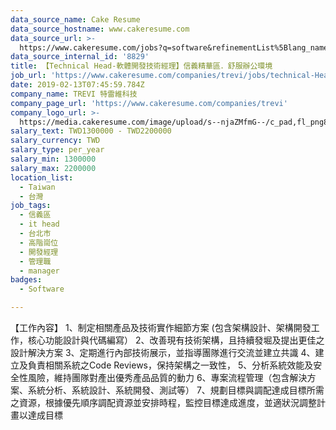 ```yaml
---
data_source_name: Cake Resume
data_source_hostname: www.cakeresume.com
data_source_url: >-
  https://www.cakeresume.com/jobs?q=software&refinementList%5Blang_name%5D%5B0%5D=English&refinementList%5Bsalary_type%5D=per_year&range%5Bsalary_range%5D%5Bmin%5D=1000000&page=2
data_source_internal_id: '8829'
title: 【Technical Head-軟體開發技術經理】信義精華區．舒服辦公環境
job_url: 'https://www.cakeresume.com/companies/trevi/jobs/technical-Head-ab6cfe'
date: 2019-02-13T07:45:59.784Z
company_name: TREVI 特雷維科技
company_page_url: 'https://www.cakeresume.com/companies/trevi'
company_logo_url: >-
  https://media.cakeresume.com/image/upload/s--njaZMfmG--/c_pad,fl_png8,h_200,w_200/v1677052303/bkda7h7ypcennxzh0ddr.png
salary_text: TWD1300000 - TWD2200000
salary_currency: TWD
salary_type: per_year
salary_min: 1300000
salary_max: 2200000
location_list:
  - Taiwan
  - 台灣
job_tags:
  - 信義區
  - it head
  - 台北市
  - 高階崗位
  - 開發經理
  - 管理職
  - manager
badges:
  - Software

---
```


【工作內容】 1、制定相關產品及技術實作細節方案 (包含架構設計、架構開發工作，核心功能設計與代碼編寫） 2、改善現有技術架構，且持續發堀及提出更佳之設計解決方案 3、定期進行內部技術展示，並指導團隊進行交流並建立共識 4、建立及負責相關系統之Code Reviews，保持架構之一致性， 5、分析系統效能及安全性風險，維持團隊對產出優秀產品品質的動力 6、專案流程管理（包含解決方案、系統分析、系統設計、系統開發、測試等） 7、規劃目標與調配達成目標所需之資源，根據優先順序調配資源並安排時程，監控目標達成進度，並適狀況調整計畫以達成目標